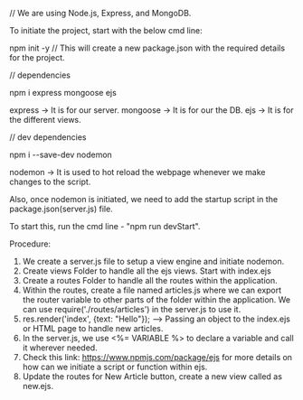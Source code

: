 // We are using Node.js, Express, and MongoDB.

To initiate the project, start with the below cmd line:

npm init -y // This will create a new package.json with the required details for the project.

// dependencies

npm i express mongoose ejs

express -> It is for our server.
mongoose -> It is for our the DB.
ejs -> It is for the different views.

// dev dependencies

npm i --save-dev nodemon

nodemon -> It is used to hot reload the webpage whenever we make changes to the script.

Also, once nodemon is initiated, we need to add the startup script in the package.json(server.js) file.

To start this, run the cmd line - "npm run devStart".


Procedure:

1. We create a server.js file to setup a view engine and initiate nodemon.
2. Create views Folder to handle all the ejs views. Start with index.ejs
3. Create a routes Folder to handle all the routes within the application.
4. Within the routes, create a file named articles.js where we can export the router variable to other parts of the folder within the application. We can use require('./routes/articles') in the server.js to use it.
5. res.render('index', {text: "Hello"}); --> Passing an object to the index.ejs or HTML page to handle new articles.
6. In the server.js, we use <%= VARIABLE %> to declare a variable and call it wherever needed.
7. Check this link: https://www.npmjs.com/package/ejs for more details on how can we initiate a script or function within ejs.
8. Update the routes for New Article button, create a new view called as new.ejs.
